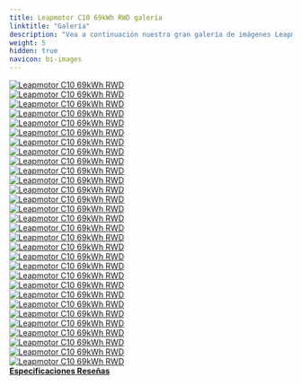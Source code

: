 ```yaml
---
title: Leapmotor C10 69kWh RWD galería
linktitle: "Galería"
description: "Vea a continuación nuestra gran galería de imágenes Leapmotor C10 69kWh RWD. Haga clic en las imágenes para ver las versiones de alta resolución."
weight: 5
hidden: true
navicon: bi-images
---
```

<!-- markdownlint-disable MD033 -->
<div class="row" id ="my-gallery">
	<div class="pswp-grid-item col-6 col-md-4">
		<a href="https://media.evkx.net/multimedia/models/leapmotor/c10/c10_69kwh_rwd/details_1.jpg"
data-pswp-src="https://media.evkx.net/multimedia/models/leapmotor/c10/c10_69kwh_rwd/details_1.jpg"
data-pswp-width="3000"
data-pswp-height="2000" 
target="_blank">
			<img src="https://media.evkx.net/multimedia/models/leapmotor/c10/c10_69kwh_rwd/details_1_xst.jpg" alt="Leapmotor C10 69kWh RWD" class="img-fluid " />
		</a>
	</div>
	<div class="pswp-grid-item col-6 col-md-4">
		<a href="https://media.evkx.net/multimedia/models/leapmotor/c10/c10_69kwh_rwd/details_2.jpg"
data-pswp-src="https://media.evkx.net/multimedia/models/leapmotor/c10/c10_69kwh_rwd/details_2.jpg"
data-pswp-width="3000"
data-pswp-height="1999" 
target="_blank">
			<img src="https://media.evkx.net/multimedia/models/leapmotor/c10/c10_69kwh_rwd/details_2_xst.jpg" alt="Leapmotor C10 69kWh RWD" class="img-fluid " />
		</a>
	</div>
	<div class="pswp-grid-item col-6 col-md-4">
		<a href="https://media.evkx.net/multimedia/models/leapmotor/c10/c10_69kwh_rwd/details_3.jpg"
data-pswp-src="https://media.evkx.net/multimedia/models/leapmotor/c10/c10_69kwh_rwd/details_3.jpg"
data-pswp-width="3000"
data-pswp-height="2000" 
target="_blank">
			<img src="https://media.evkx.net/multimedia/models/leapmotor/c10/c10_69kwh_rwd/details_3_xst.jpg" alt="Leapmotor C10 69kWh RWD" class="img-fluid " />
		</a>
	</div>
	<div class="pswp-grid-item col-6 col-md-4">
		<a href="https://media.evkx.net/multimedia/models/leapmotor/c10/c10_69kwh_rwd/details_4.jpg"
data-pswp-src="https://media.evkx.net/multimedia/models/leapmotor/c10/c10_69kwh_rwd/details_4.jpg"
data-pswp-width="3000"
data-pswp-height="2001" 
target="_blank">
			<img src="https://media.evkx.net/multimedia/models/leapmotor/c10/c10_69kwh_rwd/details_4_xst.jpg" alt="Leapmotor C10 69kWh RWD" class="img-fluid " />
		</a>
	</div>
	<div class="pswp-grid-item col-6 col-md-4">
		<a href="https://media.evkx.net/multimedia/models/leapmotor/c10/c10_69kwh_rwd/dynamic_1.jpg"
data-pswp-src="https://media.evkx.net/multimedia/models/leapmotor/c10/c10_69kwh_rwd/dynamic_1.jpg"
data-pswp-width="3000"
data-pswp-height="1999" 
target="_blank">
			<img src="https://media.evkx.net/multimedia/models/leapmotor/c10/c10_69kwh_rwd/dynamic_1_xst.jpg" alt="Leapmotor C10 69kWh RWD" class="img-fluid " />
		</a>
	</div>
	<div class="pswp-grid-item col-6 col-md-4">
		<a href="https://media.evkx.net/multimedia/models/leapmotor/c10/c10_69kwh_rwd/exterior_1.jpg"
data-pswp-src="https://media.evkx.net/multimedia/models/leapmotor/c10/c10_69kwh_rwd/exterior_1.jpg"
data-pswp-width="3000"
data-pswp-height="1999" 
target="_blank">
			<img src="https://media.evkx.net/multimedia/models/leapmotor/c10/c10_69kwh_rwd/exterior_1_xst.jpg" alt="Leapmotor C10 69kWh RWD" class="img-fluid " />
		</a>
	</div>
	<div class="pswp-grid-item col-6 col-md-4">
		<a href="https://media.evkx.net/multimedia/models/leapmotor/c10/c10_69kwh_rwd/exterior_2.jpg"
data-pswp-src="https://media.evkx.net/multimedia/models/leapmotor/c10/c10_69kwh_rwd/exterior_2.jpg"
data-pswp-width="3000"
data-pswp-height="2000" 
target="_blank">
			<img src="https://media.evkx.net/multimedia/models/leapmotor/c10/c10_69kwh_rwd/exterior_2_xst.jpg" alt="Leapmotor C10 69kWh RWD" class="img-fluid " />
		</a>
	</div>
	<div class="pswp-grid-item col-6 col-md-4">
		<a href="https://media.evkx.net/multimedia/models/leapmotor/c10/c10_69kwh_rwd/exterior_3.jpg"
data-pswp-src="https://media.evkx.net/multimedia/models/leapmotor/c10/c10_69kwh_rwd/exterior_3.jpg"
data-pswp-width="3000"
data-pswp-height="2000" 
target="_blank">
			<img src="https://media.evkx.net/multimedia/models/leapmotor/c10/c10_69kwh_rwd/exterior_3_xst.jpg" alt="Leapmotor C10 69kWh RWD" class="img-fluid " />
		</a>
	</div>
	<div class="pswp-grid-item col-6 col-md-4">
		<a href="https://media.evkx.net/multimedia/models/leapmotor/c10/c10_69kwh_rwd/exterior_4.jpg"
data-pswp-src="https://media.evkx.net/multimedia/models/leapmotor/c10/c10_69kwh_rwd/exterior_4.jpg"
data-pswp-width="3000"
data-pswp-height="2000" 
target="_blank">
			<img src="https://media.evkx.net/multimedia/models/leapmotor/c10/c10_69kwh_rwd/exterior_4_xst.jpg" alt="Leapmotor C10 69kWh RWD" class="img-fluid " />
		</a>
	</div>
	<div class="pswp-grid-item col-6 col-md-4">
		<a href="https://media.evkx.net/multimedia/models/leapmotor/c10/c10_69kwh_rwd/exterior_5.jpg"
data-pswp-src="https://media.evkx.net/multimedia/models/leapmotor/c10/c10_69kwh_rwd/exterior_5.jpg"
data-pswp-width="3000"
data-pswp-height="2000" 
target="_blank">
			<img src="https://media.evkx.net/multimedia/models/leapmotor/c10/c10_69kwh_rwd/exterior_5_xst.jpg" alt="Leapmotor C10 69kWh RWD" class="img-fluid " />
		</a>
	</div>
	<div class="pswp-grid-item col-6 col-md-4">
		<a href="https://media.evkx.net/multimedia/models/leapmotor/c10/c10_69kwh_rwd/exterior_6.jpg"
data-pswp-src="https://media.evkx.net/multimedia/models/leapmotor/c10/c10_69kwh_rwd/exterior_6.jpg"
data-pswp-width="3000"
data-pswp-height="2000" 
target="_blank">
			<img src="https://media.evkx.net/multimedia/models/leapmotor/c10/c10_69kwh_rwd/exterior_6_xst.jpg" alt="Leapmotor C10 69kWh RWD" class="img-fluid " />
		</a>
	</div>
	<div class="pswp-grid-item col-6 col-md-4">
		<a href="https://media.evkx.net/multimedia/models/leapmotor/c10/c10_69kwh_rwd/exterior_7.jpg"
data-pswp-src="https://media.evkx.net/multimedia/models/leapmotor/c10/c10_69kwh_rwd/exterior_7.jpg"
data-pswp-width="3000"
data-pswp-height="2000" 
target="_blank">
			<img src="https://media.evkx.net/multimedia/models/leapmotor/c10/c10_69kwh_rwd/exterior_7_xst.jpg" alt="Leapmotor C10 69kWh RWD" class="img-fluid " />
		</a>
	</div>
	<div class="pswp-grid-item col-6 col-md-4">
		<a href="https://media.evkx.net/multimedia/models/leapmotor/c10/c10_69kwh_rwd/exterior_8.jpg"
data-pswp-src="https://media.evkx.net/multimedia/models/leapmotor/c10/c10_69kwh_rwd/exterior_8.jpg"
data-pswp-width="3000"
data-pswp-height="2000" 
target="_blank">
			<img src="https://media.evkx.net/multimedia/models/leapmotor/c10/c10_69kwh_rwd/exterior_8_xst.jpg" alt="Leapmotor C10 69kWh RWD" class="img-fluid " />
		</a>
	</div>
	<div class="pswp-grid-item col-6 col-md-4">
		<a href="https://media.evkx.net/multimedia/models/leapmotor/c10/c10_69kwh_rwd/frontseats_1.jpg"
data-pswp-src="https://media.evkx.net/multimedia/models/leapmotor/c10/c10_69kwh_rwd/frontseats_1.jpg"
data-pswp-width="3000"
data-pswp-height="1999" 
target="_blank">
			<img src="https://media.evkx.net/multimedia/models/leapmotor/c10/c10_69kwh_rwd/frontseats_1_xst.jpg" alt="Leapmotor C10 69kWh RWD" class="img-fluid " />
		</a>
	</div>
	<div class="pswp-grid-item col-6 col-md-4">
		<a href="https://media.evkx.net/multimedia/models/leapmotor/c10/c10_69kwh_rwd/headlights_1.jpg"
data-pswp-src="https://media.evkx.net/multimedia/models/leapmotor/c10/c10_69kwh_rwd/headlights_1.jpg"
data-pswp-width="3000"
data-pswp-height="2000" 
target="_blank">
			<img src="https://media.evkx.net/multimedia/models/leapmotor/c10/c10_69kwh_rwd/headlights_1_xst.jpg" alt="Leapmotor C10 69kWh RWD" class="img-fluid " />
		</a>
	</div>
	<div class="pswp-grid-item col-6 col-md-4">
		<a href="https://media.evkx.net/multimedia/models/leapmotor/c10/c10_69kwh_rwd/interior_1.jpg"
data-pswp-src="https://media.evkx.net/multimedia/models/leapmotor/c10/c10_69kwh_rwd/interior_1.jpg"
data-pswp-width="3000"
data-pswp-height="2000" 
target="_blank">
			<img src="https://media.evkx.net/multimedia/models/leapmotor/c10/c10_69kwh_rwd/interior_1_xst.jpg" alt="Leapmotor C10 69kWh RWD" class="img-fluid " />
		</a>
	</div>
	<div class="pswp-grid-item col-6 col-md-4">
		<a href="https://media.evkx.net/multimedia/models/leapmotor/c10/c10_69kwh_rwd/interior_2.jpg"
data-pswp-src="https://media.evkx.net/multimedia/models/leapmotor/c10/c10_69kwh_rwd/interior_2.jpg"
data-pswp-width="3000"
data-pswp-height="2000" 
target="_blank">
			<img src="https://media.evkx.net/multimedia/models/leapmotor/c10/c10_69kwh_rwd/interior_2_xst.jpg" alt="Leapmotor C10 69kWh RWD" class="img-fluid " />
		</a>
	</div>
	<div class="pswp-grid-item col-6 col-md-4">
		<a href="https://media.evkx.net/multimedia/models/leapmotor/c10/c10_69kwh_rwd/interior_3.jpg"
data-pswp-src="https://media.evkx.net/multimedia/models/leapmotor/c10/c10_69kwh_rwd/interior_3.jpg"
data-pswp-width="3000"
data-pswp-height="2000" 
target="_blank">
			<img src="https://media.evkx.net/multimedia/models/leapmotor/c10/c10_69kwh_rwd/interior_3_xst.jpg" alt="Leapmotor C10 69kWh RWD" class="img-fluid " />
		</a>
	</div>
	<div class="pswp-grid-item col-6 col-md-4">
		<a href="https://media.evkx.net/multimedia/models/leapmotor/c10/c10_69kwh_rwd/main_1.jpg"
data-pswp-src="https://media.evkx.net/multimedia/models/leapmotor/c10/c10_69kwh_rwd/main_1.jpg"
data-pswp-width="3000"
data-pswp-height="1687" 
target="_blank">
			<img src="https://media.evkx.net/multimedia/models/leapmotor/c10/c10_69kwh_rwd/main_1_xst.jpg" alt="Leapmotor C10 69kWh RWD" class="img-fluid " />
		</a>
	</div>
	<div class="pswp-grid-item col-6 col-md-4">
		<a href="https://media.evkx.net/multimedia/models/leapmotor/c10/c10_69kwh_rwd/rearlights_1.jpg"
data-pswp-src="https://media.evkx.net/multimedia/models/leapmotor/c10/c10_69kwh_rwd/rearlights_1.jpg"
data-pswp-width="3000"
data-pswp-height="1863" 
target="_blank">
			<img src="https://media.evkx.net/multimedia/models/leapmotor/c10/c10_69kwh_rwd/rearlights_1_xst.jpg" alt="Leapmotor C10 69kWh RWD" class="img-fluid " />
		</a>
	</div>
	<div class="pswp-grid-item col-6 col-md-4">
		<a href="https://media.evkx.net/multimedia/models/leapmotor/c10/c10_69kwh_rwd/screens_1.jpg"
data-pswp-src="https://media.evkx.net/multimedia/models/leapmotor/c10/c10_69kwh_rwd/screens_1.jpg"
data-pswp-width="3000"
data-pswp-height="2000" 
target="_blank">
			<img src="https://media.evkx.net/multimedia/models/leapmotor/c10/c10_69kwh_rwd/screens_1_xst.jpg" alt="Leapmotor C10 69kWh RWD" class="img-fluid " />
		</a>
	</div>
	<div class="pswp-grid-item col-6 col-md-4">
		<a href="https://media.evkx.net/multimedia/models/leapmotor/c10/c10_69kwh_rwd/screens_2.jpg"
data-pswp-src="https://media.evkx.net/multimedia/models/leapmotor/c10/c10_69kwh_rwd/screens_2.jpg"
data-pswp-width="3000"
data-pswp-height="2001" 
target="_blank">
			<img src="https://media.evkx.net/multimedia/models/leapmotor/c10/c10_69kwh_rwd/screens_2_xst.jpg" alt="Leapmotor C10 69kWh RWD" class="img-fluid " />
		</a>
	</div>
	<div class="pswp-grid-item col-6 col-md-4">
		<a href="https://media.evkx.net/multimedia/models/leapmotor/c10/c10_69kwh_rwd/screens_3.jpg"
data-pswp-src="https://media.evkx.net/multimedia/models/leapmotor/c10/c10_69kwh_rwd/screens_3.jpg"
data-pswp-width="3000"
data-pswp-height="2000" 
target="_blank">
			<img src="https://media.evkx.net/multimedia/models/leapmotor/c10/c10_69kwh_rwd/screens_3_xst.jpg" alt="Leapmotor C10 69kWh RWD" class="img-fluid " />
		</a>
	</div>
	<div class="pswp-grid-item col-6 col-md-4">
		<a href="https://media.evkx.net/multimedia/models/leapmotor/c10/c10_69kwh_rwd/secondrowseats_1.jpg"
data-pswp-src="https://media.evkx.net/multimedia/models/leapmotor/c10/c10_69kwh_rwd/secondrowseats_1.jpg"
data-pswp-width="3000"
data-pswp-height="2000" 
target="_blank">
			<img src="https://media.evkx.net/multimedia/models/leapmotor/c10/c10_69kwh_rwd/secondrowseats_1_xst.jpg" alt="Leapmotor C10 69kWh RWD" class="img-fluid " />
		</a>
	</div>
	<div class="pswp-grid-item col-6 col-md-4">
		<a href="https://media.evkx.net/multimedia/models/leapmotor/c10/c10_69kwh_rwd/secondrowseats_2.jpg"
data-pswp-src="https://media.evkx.net/multimedia/models/leapmotor/c10/c10_69kwh_rwd/secondrowseats_2.jpg"
data-pswp-width="3000"
data-pswp-height="2000" 
target="_blank">
			<img src="https://media.evkx.net/multimedia/models/leapmotor/c10/c10_69kwh_rwd/secondrowseats_2_xst.jpg" alt="Leapmotor C10 69kWh RWD" class="img-fluid " />
		</a>
	</div>
	<div class="pswp-grid-item col-6 col-md-4">
		<a href="https://media.evkx.net/multimedia/models/leapmotor/c10/c10_69kwh_rwd/trunk_1.jpg"
data-pswp-src="https://media.evkx.net/multimedia/models/leapmotor/c10/c10_69kwh_rwd/trunk_1.jpg"
data-pswp-width="3000"
data-pswp-height="2000" 
target="_blank">
			<img src="https://media.evkx.net/multimedia/models/leapmotor/c10/c10_69kwh_rwd/trunk_1_xst.jpg" alt="Leapmotor C10 69kWh RWD" class="img-fluid " />
		</a>
	</div>
	<div class="pswp-grid-item col-6 col-md-4">
		<a href="https://media.evkx.net/multimedia/models/leapmotor/c10/c10_69kwh_rwd/trunk_2.jpg"
data-pswp-src="https://media.evkx.net/multimedia/models/leapmotor/c10/c10_69kwh_rwd/trunk_2.jpg"
data-pswp-width="3000"
data-pswp-height="2000" 
target="_blank">
			<img src="https://media.evkx.net/multimedia/models/leapmotor/c10/c10_69kwh_rwd/trunk_2_xst.jpg" alt="Leapmotor C10 69kWh RWD" class="img-fluid " />
		</a>
	</div>
	<div class="pswp-grid-item col-6 col-md-4">
		<a href="https://media.evkx.net/multimedia/models/leapmotor/c10/c10_69kwh_rwd/trunk_3.jpg"
data-pswp-src="https://media.evkx.net/multimedia/models/leapmotor/c10/c10_69kwh_rwd/trunk_3.jpg"
data-pswp-width="3000"
data-pswp-height="2000" 
target="_blank">
			<img src="https://media.evkx.net/multimedia/models/leapmotor/c10/c10_69kwh_rwd/trunk_3_xst.jpg" alt="Leapmotor C10 69kWh RWD" class="img-fluid " />
		</a>
	</div>
	<div class="pswp-grid-item col-6 col-md-4">
		<a href="https://media.evkx.net/multimedia/models/leapmotor/c10/c10_69kwh_rwd/trunk_4.jpg"
data-pswp-src="https://media.evkx.net/multimedia/models/leapmotor/c10/c10_69kwh_rwd/trunk_4.jpg"
data-pswp-width="3000"
data-pswp-height="2000" 
target="_blank">
			<img src="https://media.evkx.net/multimedia/models/leapmotor/c10/c10_69kwh_rwd/trunk_4_xst.jpg" alt="Leapmotor C10 69kWh RWD" class="img-fluid " />
		</a>
	</div>
	<div class="pswp-grid-item col-6 col-md-4">
		<a href="https://media.evkx.net/multimedia/models/leapmotor/c10/c10_69kwh_rwd/wheels_1.jpg"
data-pswp-src="https://media.evkx.net/multimedia/models/leapmotor/c10/c10_69kwh_rwd/wheels_1.jpg"
data-pswp-width="3000"
data-pswp-height="1863" 
target="_blank">
			<img src="https://media.evkx.net/multimedia/models/leapmotor/c10/c10_69kwh_rwd/wheels_1_xst.jpg" alt="Leapmotor C10 69kWh RWD" class="img-fluid " />
		</a>
	</div>
</div>
<script type="module">
  import PhotoSwipeLightbox from '/js/photoswipe-lightbox.esm.js';
    const lightbox = new PhotoSwipeLightbox({
       gallery: '#my-gallery',
        children: 'a',
        pswpModule: () => import('/js/photoswipe.esm.js')
    });
lightbox.init();
</script>
<div class="mt-3 mb-3">
<a href="../specifications/" class="text-decoration-none text-black">
<strong><i class="bi-arrow-left"></i> Especificaciones </strong>
</a>
<a href="../reviews/" class="text-decoration-none text-black float-end">
<strong>Reseñas <i class="bi-arrow-right"></i></strong>
</a>
</div>
